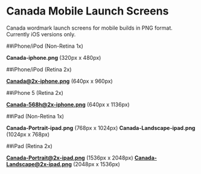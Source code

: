 Canada Mobile Launch Screens
============================

Canada wordmark launch screens for mobile builds in PNG format. Currently iOS versions only.

##iPhone/iPod (Non-Retina 1x)

**Canada-iphone.png** (320px x 480px)

##iPhone/iPod (Retina 2x)

**Canada@2x-iphone.png** (640px x 960px)

##iPhone 5 (Retina 2x)

**Canada-568h@2x-iphone.png** (640px x 1136px)

##iPad (Non-Retina 1x)

**Canada-Portrait-ipad.png** (768px x 1024px)
**Canada-Landscape-ipad.png** (1024px x 768px)

##iPad (Retina 2x)

**Canada-Portrait@2x-ipad.png** (1536px x 2048px)
**Canada-Landscape@2x-ipad.png** (2048px x 1536px)
